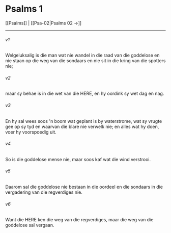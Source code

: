 # Psalms 1

[[Psalms]] | [[Psa-02|Psalms 02 →]]
***

###### v1
Welgeluksalig is die man wat nie wandel in die raad van die goddelose en nie staan op die weg van die sondaars en nie sit in die kring van die spotters nie; 
###### v2
maar sy behae is in die wet van die HERE, en hy oordink sy wet dag en nag. 
###### v3
En hy sal wees soos 'n boom wat geplant is by waterstrome, wat sy vrugte gee op sy tyd en waarvan die blare nie verwelk nie; en alles wat hy doen, voer hy voorspoedig uit. 
###### v4
So is die goddelose mense nie, maar soos kaf wat die wind verstrooi. 
###### v5
Daarom sal die goddelose nie bestaan in die oordeel en die sondaars in die vergadering van die regverdiges nie. 
###### v6
Want die HERE ken die weg van die regverdiges, maar die weg van die goddelose sal vergaan. 
